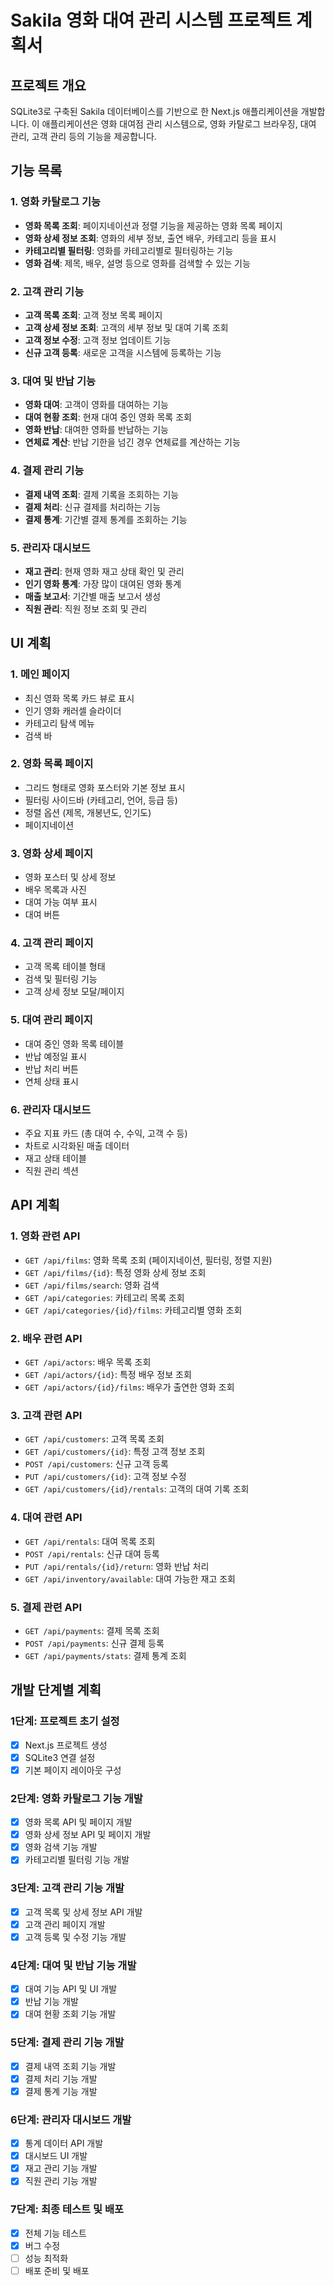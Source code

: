 # Sakila 영화 대여 관리 시스템 프로젝트 계획서

## 프로젝트 개요
SQLite3로 구축된 Sakila 데이터베이스를 기반으로 한 Next.js 애플리케이션을 개발합니다. 
이 애플리케이션은 영화 대여점 관리 시스템으로, 영화 카탈로그 브라우징, 대여 관리, 고객 관리 등의 기능을 제공합니다.

## 기능 목록

### 1. 영화 카탈로그 기능
- **영화 목록 조회**: 페이지네이션과 정렬 기능을 제공하는 영화 목록 페이지
- **영화 상세 정보 조회**: 영화의 세부 정보, 출연 배우, 카테고리 등을 표시
- **카테고리별 필터링**: 영화를 카테고리별로 필터링하는 기능
- **영화 검색**: 제목, 배우, 설명 등으로 영화를 검색할 수 있는 기능

### 2. 고객 관리 기능
- **고객 목록 조회**: 고객 정보 목록 페이지
- **고객 상세 정보 조회**: 고객의 세부 정보 및 대여 기록 조회
- **고객 정보 수정**: 고객 정보 업데이트 기능
- **신규 고객 등록**: 새로운 고객을 시스템에 등록하는 기능

### 3. 대여 및 반납 기능
- **영화 대여**: 고객이 영화를 대여하는 기능
- **대여 현황 조회**: 현재 대여 중인 영화 목록 조회
- **영화 반납**: 대여한 영화를 반납하는 기능
- **연체료 계산**: 반납 기한을 넘긴 경우 연체료를 계산하는 기능

### 4. 결제 관리 기능
- **결제 내역 조회**: 결제 기록을 조회하는 기능
- **결제 처리**: 신규 결제를 처리하는 기능
- **결제 통계**: 기간별 결제 통계를 조회하는 기능

### 5. 관리자 대시보드
- **재고 관리**: 현재 영화 재고 상태 확인 및 관리
- **인기 영화 통계**: 가장 많이 대여된 영화 통계
- **매출 보고서**: 기간별 매출 보고서 생성 
- **직원 관리**: 직원 정보 조회 및 관리

## UI 계획

### 1. 메인 페이지
- 최신 영화 목록 카드 뷰로 표시
- 인기 영화 캐러셀 슬라이더 
- 카테고리 탐색 메뉴
- 검색 바

### 2. 영화 목록 페이지
- 그리드 형태로 영화 포스터와 기본 정보 표시
- 필터링 사이드바 (카테고리, 언어, 등급 등)
- 정렬 옵션 (제목, 개봉년도, 인기도)
- 페이지네이션

### 3. 영화 상세 페이지
- 영화 포스터 및 상세 정보
- 배우 목록과 사진
- 대여 가능 여부 표시
- 대여 버튼

### 4. 고객 관리 페이지
- 고객 목록 테이블 형태
- 검색 및 필터링 기능
- 고객 상세 정보 모달/페이지

### 5. 대여 관리 페이지
- 대여 중인 영화 목록 테이블
- 반납 예정일 표시
- 반납 처리 버튼
- 연체 상태 표시

### 6. 관리자 대시보드
- 주요 지표 카드 (총 대여 수, 수익, 고객 수 등)
- 차트로 시각화된 매출 데이터
- 재고 상태 테이블
- 직원 관리 섹션

## API 계획

### 1. 영화 관련 API
- `GET /api/films`: 영화 목록 조회 (페이지네이션, 필터링, 정렬 지원)
- `GET /api/films/{id}`: 특정 영화 상세 정보 조회
- `GET /api/films/search`: 영화 검색
- `GET /api/categories`: 카테고리 목록 조회
- `GET /api/categories/{id}/films`: 카테고리별 영화 조회

### 2. 배우 관련 API
- `GET /api/actors`: 배우 목록 조회
- `GET /api/actors/{id}`: 특정 배우 정보 조회
- `GET /api/actors/{id}/films`: 배우가 출연한 영화 조회

### 3. 고객 관련 API
- `GET /api/customers`: 고객 목록 조회
- `GET /api/customers/{id}`: 특정 고객 정보 조회
- `POST /api/customers`: 신규 고객 등록
- `PUT /api/customers/{id}`: 고객 정보 수정
- `GET /api/customers/{id}/rentals`: 고객의 대여 기록 조회

### 4. 대여 관련 API
- `GET /api/rentals`: 대여 목록 조회
- `POST /api/rentals`: 신규 대여 등록
- `PUT /api/rentals/{id}/return`: 영화 반납 처리
- `GET /api/inventory/available`: 대여 가능한 재고 조회

### 5. 결제 관련 API
- `GET /api/payments`: 결제 목록 조회
- `POST /api/payments`: 신규 결제 등록
- `GET /api/payments/stats`: 결제 통계 조회

## 개발 단계별 계획

### 1단계: 프로젝트 초기 설정
- [x] Next.js 프로젝트 생성
- [x] SQLite3 연결 설정
- [x] 기본 페이지 레이아웃 구성

### 2단계: 영화 카탈로그 기능 개발
- [x] 영화 목록 API 및 페이지 개발
- [x] 영화 상세 정보 API 및 페이지 개발
- [x] 영화 검색 기능 개발
- [x] 카테고리별 필터링 기능 개발

### 3단계: 고객 관리 기능 개발
- [x] 고객 목록 및 상세 정보 API 개발
- [x] 고객 관리 페이지 개발
- [x] 고객 등록 및 수정 기능 개발

### 4단계: 대여 및 반납 기능 개발
- [x] 대여 기능 API 및 UI 개발
- [x] 반납 기능 개발
- [x] 대여 현황 조회 기능 개발

### 5단계: 결제 관리 기능 개발
- [x] 결제 내역 조회 기능 개발
- [x] 결제 처리 기능 개발
- [x] 결제 통계 기능 개발

### 6단계: 관리자 대시보드 개발
- [x] 통계 데이터 API 개발
- [x] 대시보드 UI 개발
- [x] 재고 관리 기능 개발
- [x] 직원 관리 기능 개발

### 7단계: 최종 테스트 및 배포
- [x] 전체 기능 테스트
- [x] 버그 수정
- [ ] 성능 최적화
- [ ] 배포 준비 및 배포
